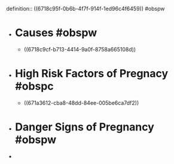 definition:: ((6718c95f-0b6b-4f7f-914f-1ed96c4f6459)) #obspw

- # Causes #obspw
	- ((6718c9cf-b713-4414-9a0f-8758a665108d))
- # High Risk Factors of Pregnacy #obspc
	- ((671a3612-cba8-48dd-84ee-005be6ca7df2))
- # Danger Signs of Pregnancy #obspw
-